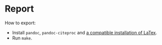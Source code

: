 # Report

How to export:

* Install `pandoc`, `pandoc-citeproc` and [a compatible installation of LaTex](https://pandoc.org/MANUAL#option--pdf-engine).
* Run `make`.
